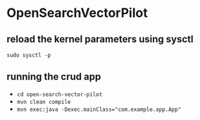 # OpenSearchVectorPilot

## reload the kernel parameters using sysctl
`sudo sysctl -p`

## running the crud app
- `cd open-search-vector-pilot`
- `mvn clean compile`
- `mvn exec:java -Dexec.mainClass="com.example.app.App"`
